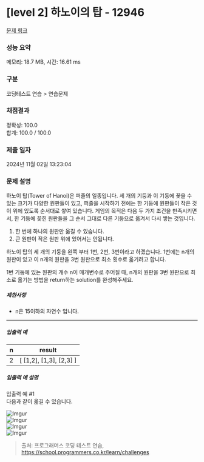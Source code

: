 # [level 2] 하노이의 탑 - 12946 

[문제 링크](https://school.programmers.co.kr/learn/courses/30/lessons/12946) 

### 성능 요약

메모리: 18.7 MB, 시간: 16.61 ms

### 구분

코딩테스트 연습 > 연습문제

### 채점결과

정확성: 100.0<br/>합계: 100.0 / 100.0

### 제출 일자

2024년 11월 02일 13:23:04

### 문제 설명

<p>하노이 탑(Tower of Hanoi)은 퍼즐의 일종입니다. 세 개의 기둥과 이 기동에 꽂을 수 있는 크기가 다양한 원판들이 있고, 퍼즐을 시작하기 전에는 한 기둥에 원판들이 작은 것이 위에 있도록 순서대로 쌓여 있습니다. 게임의 목적은 다음 두 가지 조건을 만족시키면서, 한 기둥에 꽂힌 원판들을 그 순서 그대로 다른 기둥으로 옮겨서 다시 쌓는 것입니다.</p>

<ol>
<li>한 번에 하나의 원판만 옮길 수 있습니다.</li>
<li>큰 원판이 작은 원판 위에 있어서는 안됩니다.</li>
</ol>

<p>하노이 탑의 세 개의 기둥을 왼쪽 부터 1번, 2번, 3번이라고 하겠습니다. 1번에는 n개의 원판이 있고 이 n개의 원판을 3번 원판으로 최소 횟수로 옮기려고 합니다.</p>

<p>1번 기둥에 있는 원판의 개수 n이 매개변수로 주어질 때, n개의 원판을 3번 원판으로 최소로 옮기는 방법을 return하는 solution를 완성해주세요.</p>

<h5>제한사항</h5>

<ul>
<li>n은 15이하의 자연수 입니다.</li>
</ul>

<hr>

<h5>입출력 예</h5>
<table class="table">
        <thead><tr>
<th>n</th>
<th>result</th>
</tr>
</thead>
        <tbody><tr>
<td>2</td>
<td>[ [1,2], [1,3], [2,3] ]</td>
</tr>
</tbody>
      </table>
<h5>입출력 예 설명</h5>

<p>입출력 예 #1<br>
다음과 같이 옮길 수 있습니다.</p>

<p><img src="https://i.imgur.com/SWEqD08.png" title="" alt="Imgur"><br>
<img src="https://i.imgur.com/mrmOzV2.png" title="" alt="Imgur"><br>
<img src="https://i.imgur.com/Ent83gA.png" title="" alt="Imgur"><br>
<img src="https://i.imgur.com/osJFfhF.png" title="" alt="Imgur"></p>


> 출처: 프로그래머스 코딩 테스트 연습, https://school.programmers.co.kr/learn/challenges
